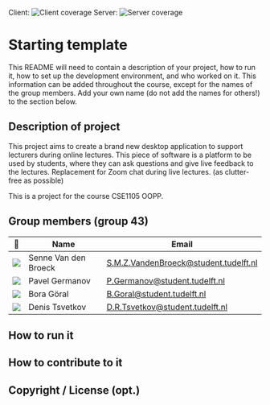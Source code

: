 Client: ![Client coverage](https://gitlab.ewi.tudelft.nl/cse1105/2019-2020/organisation/repository-template/badges/master/coverage.svg?job=client-test)
Server: ![Server coverage](https://gitlab.ewi.tudelft.nl/cse1105/2019-2020/organisation/repository-template/badges/master/coverage.svg?job=server-test)


# Starting template

This README will need to contain a description of your project, how to run it, how to set up the development environment, and who worked on it.
This information can be added throughout the course, except for the names of the group members.
Add your own name (do not add the names for others!) to the section below.

## Description of project
This project aims to create a brand new desktop application to support lecturers during online lectures.
This piece of software is a platform to be used by students, where they can ask questions and give live feedback to the lectures. 
Replacement for Zoom chat during live lectures. (as clutter-free as possible)

This is a project for the course CSE1105 OOPP.


## Group members (group 43)

| 📸 | Name | Email |
|---|---|---|
| ![](https://eu.ui-avatars.com/api/?name=SB&length=4&size=50&color=DDD&background=777&font-size=0.325) |   Senne Van den Broeck   | S.M.Z.VandenBroeck@student.tudelft.nl |
| ![](https://eu.ui-avatars.com/api/?name=PG&length=4&size=50&color=DDD&background=777&font-size=0.325) |   Pavel Germanov   | P.Germanov@student.tudelft.nl |
| ![](https://eu.ui-avatars.com/api/?name=BG&length=4&size=50&color=DDD&background=777&font-size=0.325) |   Bora Göral   | B.Goral@student.tudelft.nl |
| ![](https://eu.ui-avatars.com/api/?name=DT&length=4&size=50&color=DDD&background=777&font-size=0.325) |   Denis Tsvetkov   | D.R.Tsvetkov@student.tudelft.nl |

<!-- Instructions (remove once assignment has been completed -->
<!-- - Add (only!) your own name to the table above (use Markdown formatting) -->
<!-- - Mention your *student* email address -->
<!-- - Preferably add a recognisable photo, otherwise add your GitLab photo -->
<!-- - (please make sure the photos have the same size) --> 

## How to run it

## How to contribute to it

## Copyright / License (opt.)
